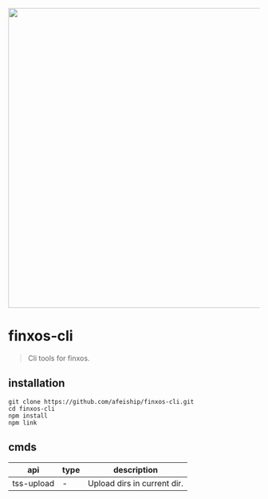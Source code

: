 <p align="center">
  <a href="https://github.com/afeiship/finxos-cli">
    <img width="600" src="http://ww2.sinaimg.cn/large/006tNc79ly1g4x7xjmg0aj30pk09g75x.jpg">
  </a>
</p>


# finxos-cli
> Cli tools for finxos.


## installation
```shell
git clone https://github.com/afeiship/finxos-cli.git
cd finxos-cli
npm install
npm link
```


## cmds
| api        | type | description                |
| ---------- | ---- | -------------------------- |
| tss-upload | -    | Upload dirs in current dir. |
